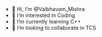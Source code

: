 - 👋 Hi, I’m @Vaibhavam_Mishra
- 👀 I’m interested in Coding 
- 🌱 I’m currently learning C++
- 💞️ I’m looking to collaborate in TCS 

<!---
Vaibhavam_Mishra/Vaibhavam_Mishra is a ✨ special ✨ repository because its `README.md` (this file) appears on your GitHub profile.
You can click the Preview link to take a look at your changes.
--->
